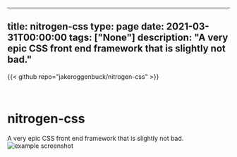 
---
title: nitrogen-css
type: page
date: 2021-03-31T00:00:00
tags: ["None"]
description: "A very epic CSS front end framework that is slightly not bad."
---

{{< github repo="jakeroggenbuck/nitrogen-css" >}}

<br>

# nitrogen-css
A very epic CSS front end framework that is slightly not bad.
<img alt="example screenshot" src="screenshots/index.png">
